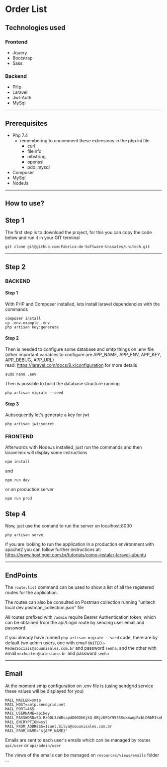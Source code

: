 # Order List

## Technologies used

### Frontend
- Jquery
- Bootstrap
- Sass

### Backend
- PHp
- Laravel
- Jwt-Auth
- MySql
___

## Prerequisites
- Php 7.4
    - remembering to uncomment these extensions in the php.ini file
        - curl
        - fileinfo
        - mbstring
        - openssl
        - pdo_mysql
- Composer
- MySql
- NodeJs

___

## How to use?

## Step 1
The first step is to download the project, for this you can copy the code below and run it in your GIT terminal

```
git clone git@github.com:Fabrica-de-Software-Unisales/unitech.git
```
____

## Step 2
### BACKEND
#### Step 1
With PHP and Composer installed, lets install laravel dependencies with the commands
```
composer install
cp .env.example .env
php artisan key:generate
```
#### Step 2
Then is needed to configure some database and smtp things on .env file (other important variables to configure are APP_NAME, APP_ENV, APP_KEY, APP_DEBUG, APP_URL)<br>
read: https://laravel.com/docs/9.x/configuration for more details
```
sudo nano .env
```
Then is possible to build the database structure running
```
php artisan migrate --seed
```
#### Step 3
Aubsequently let's generate a key for jwt
```
php artisan jwt:secret
```

### FRONTEND
Afterwords with NodeJs installed, just run the commands and then laravelmix will display some instructions
```
npm install
```
and
```
npm run dev
```
or on production server
```
npm run prod
```

## Step 4
Now, just use the comand to run the server on localhost:8000
```
php artisan serve
```
if you are looking to run the application in a production environment with apache2 you can follow further instructions at:<br> 
https://www.hostinger.com.br/tutoriais/como-instalar-laravel-ubuntu
_____

## EndPoints
The `route:list` command can be used to show a list of all the registered routes for the application.<p>
The routes can also be consulted on Postman collection running
"unitech local dev.postman_collection.json" file<p>
All routes prefixed with `/admin` require Bearer Authentication token, which can be obtained from the api/Login route by sending user email and password.<p>
if you already have runned `php artisan migrate --seed` code, there are by default two admin users, one with email `UNITECH-RedesSociais@souunisales.com.br` and password `senha`, and the other with email `mschuster@salesiano.br` and password `senha`

___

## Email

At the moment smtp configuration on .env file is (using sendgrid service these values will be displayed for you)
```
MAIL_MAILER=smtp
MAIL_HOST=smtp.sendgrid.net
MAIL_PORT=465
MAIL_USERNAME=apikey
MAIL_PASSWORD=SG.RzO0L3zWRsapdO60OhKjkQ.0BjzUFQY9555SukmwnpRcbLDRbMIsnPLSVxwhVz>
MAIL_ENCRYPTION=ssl
MAIL_FROM_ADDRESS=Izael.Silva@souunisales.com.br
MAIL_FROM_NAME="${APP_NAME}"
```

Emails are sent to each user's emails which can be managed by routes `api/user` or `api/admin/user`

The views of the emails can be managed on `resources/views/emails` folder
...
